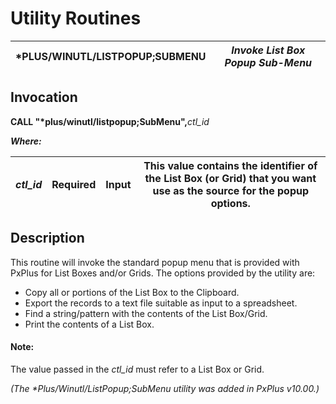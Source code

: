 # Utility Routines  
  
***PLUS/WINUTL/LISTPOPUP;SUBMENU** |  **_Invoke List Box Popup Sub-Menu_**  
---|---  
  
## Invocation

**CALL "*plus/winutl/listpopup;SubMenu",**_ctl_id_

**_Where:_**

_ctl_id_ |  Required |  Input |  This value contains the identifier of the List Box (or Grid) that you want use as the source for the popup options.  
---|---|---|---  
  
## Description

This routine will invoke the standard popup menu that is provided with PxPlus for List Boxes and/or Grids. The options provided by the utility are:

  * Copy all or portions of the List Box to the Clipboard.
  * Export the records to a text file suitable as input to a spreadsheet.
  * Find a string/pattern with the contents of the List Box/Grid.
  * Print the contents of a List Box.



#### **Note:**  
The value passed in the _ctl_id_ must refer to a List Box or Grid.

_(The *Plus/Winutl/ListPopup;SubMenu utility was added in PxPlus v10.00.)_
